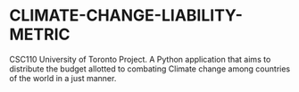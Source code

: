 # CLIMATE-CHANGE-LIABILITY-METRIC
CSC110 University of Toronto Project.
A Python application that aims to distribute the budget allotted to combating Climate change among countries of the world in a just manner.
